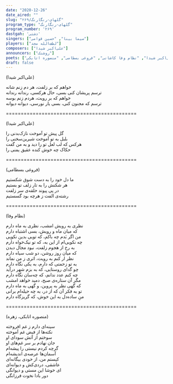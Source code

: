 ```yaml
---
date: "2020-12-26"
date_aired: ""
slug: "گلهای-رنگارنگ/۲۶۹"
program_type: "گلهای-رنگارنگ"
program_number: '۲۶۹'
dastgah: 'دشتی'
singers: ["سیما بینا", "حسین قوامی"]
players: ["لطف‌الله مجد"]
composers: ["علی‌اکبر شیدا"]
announcers: ["روشنک"]
poets: ["علی‌اکبر شیدا", "نظام وفا کاشانی", "فروغی بسطامی", "منصوره اتابکی"]
draft: false
---
```


(علی‌اکبر شیدا)  

خواهم که بر زلفت، هر دم زنم شانه  
ترسم پریشان کنی بسی، حال هرکسی، رندانه رندانه  
خواهم که بر رویت، هردم زنم بوسه  
ترسم که مجنون کنی، بسی یار نورسی، دیوانه دیوانه  

============================================  

(علی‌اکبر شیدا)  

گل پیش تو آموخت نازک‌بدنی را  
بلبل به تو آموخت شیرین‌سخنی را  
هرکس که لب لعل تو را دید و به من گفت  
حکاک چه خوش کنده عقیق یمنی را  

============================================  

(فروغی بسطامی)  

ما دل خود را به دست شوق شکستیم  
هر شکنش را به تار زلف تو بستیم  
در پی پیوند حلقه‌ی سر زلفت  
رشته‌ی الفت ز هرچه بود گسستیم  

============================================  

(نظام وفا)  

نظری به رویش امشب، نظری به ماه دارم  
که میان ماه و رویش، بسی اشتباه دارم  
من اگر بَدم چه باکم، که تویی بدین نکویی  
چه نکویی‌ام از این به، که تو نیک‌خواه دارم  
به رخ از هجوم زلفت، نبود مجال دیدن  
که میان روز روشن، دو شب سیاه دارم  
نظر ار کنم به رویت، اثری ز من نماند  
به تو زحمتی که دارم، به یکی نگاه دارم  
چو گدای روستایی، که به بزم شهر درآید  
چه کنم عدد ندانم، که چه‌سان نگاه دارم  
مگر آن ستاره‌ی صبح، دمید خواهد امشب  
که گهی نظر به پروین، و گهی به ماه دارم  
تو به فکر آن که از در، به چه حیله‌ام برانی  
منِ ساده‌دل به این خوش، که گریزگاه دارم  

============================================  

(منصوره اتابکی، زهره)  

سینه‌ای دارم ز غم افروخته  
نکته‌ها از فیض غم آموخته  
سوختم از آتش سودای او  
جان نهادم بر سر غم‌های او  
گرچه کردم نیستی را پیشه‌ام  
آسمان‌ها عرصه‌ی اندیشه‌ام  
کیستم من، از خودی بیگانه‌ای  
عاشقی، دردی‌کش و دیوانه‌ای  
ای خوشا این مستی و دیوانگی  
دور بادا نخوت فرزانگی  
